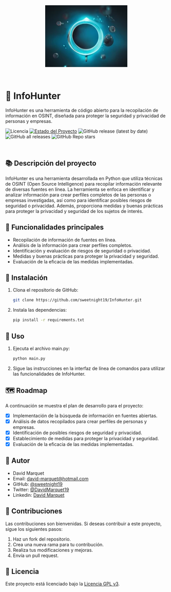 <div align="center">
   <img src="images/logo1.png" alt="Logo de InfoHunter">
</div>

&nbsp;

# 🔎 InfoHunter

InfoHunter es una herramienta de código abierto para la recopilación de información en OSINT, diseñada para proteger la seguridad y privacidad de personas y empresas.

![Licencia](https://img.shields.io/github/license/sweetnight19/InfoHunter)
[![Estado del Proyecto](https://img.shields.io/badge/Estado-En%20Desarrollo-yellow.svg)](https://github.com/sweetnight19/InfoHunter)
![GitHub release (latest by date)](https://img.shields.io/github/v/release/sweetnight19/infohunter)
![GitHub all releases](https://img.shields.io/github/downloads/Sweetnight19/InfoHunter/total)
![GitHub Repo stars](https://img.shields.io/github/stars/sweetnight19/infohunter?style=plastic)

&nbsp;

## 📚 Descripción del proyecto

InfoHunter es una herramienta desarrollada en Python que utiliza técnicas de OSINT (Open Source Intelligence) para recopilar información relevante de diversas fuentes en línea. La herramienta se enfoca en identificar y analizar información para crear perfiles completos de las personas o empresas investigadas, así como para identificar posibles riesgos de seguridad o privacidad. Además, proporciona medidas y buenas prácticas para proteger la privacidad y seguridad de los sujetos de interés.

## 🚀 Funcionalidades principales

- Recopilación de información de fuentes en línea.
- Análisis de la información para crear perfiles completos.
- Identificación y evaluación de riesgos de seguridad o privacidad.
- Medidas y buenas prácticas para proteger la privacidad y seguridad.
- Evaluación de la eficacia de las medidas implementadas.

## 🔧 Instalación

1. Clona el repositorio de GitHub:

   ```bash
   git clone https://github.com/sweetnight19/InfoHunter.git

   ```

2. Instala las dependencias:

   ```bash
   pip install -r requirements.txt
   ```

## 📖 Uso

1. Ejecuta el archivo main.py:

   ```bash
   python main.py

   ```

2. Sigue las instrucciones en la interfaz de línea de comandos para utilizar las funcionalidades de InfoHunter.

## 🗺️ Roadmap

A continuación se muestra el plan de desarrollo para el proyecto:

- [x] Implementación de la búsqueda de información en fuentes abiertas.
- [x] Análisis de datos recopilados para crear perfiles de personas y empresas.
- [x] Identificación de posibles riesgos de seguridad y privacidad.
- [x] Establecimiento de medidas para proteger la privacidad y seguridad.
- [x] Evaluación de la eficacia de las medidas implementadas.

## 👤 Autor

- David Marquet
- Email: david-marquet@hotmail.com
- GitHub: [@sweetnight19](https://github.com/sweetnight19)
- Twitter: [@DavidMarquet19](https://twitter.com/DavidMarquet19)
- Linkedin: [David Marquet](https://www.linkedin.com/in/davidmarquetvall/)

## 🤝 Contribuciones

Las contribuciones son bienvenidas. Si deseas contribuir a este proyecto, sigue los siguientes pasos:

1. Haz un fork del repositorio.
2. Crea una nueva rama para tu contribución.
3. Realiza tus modificaciones y mejoras.
4. Envía un pull request.

## 📜 Licencia

Este proyecto está licenciado bajo la [Licencia GPL v3](https://www.gnu.org/licenses/gpl-3.0.en.html).
